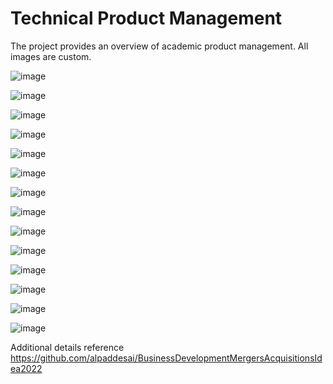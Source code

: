 # Technical Product Management

The project provides an overview of academic product management. All images are custom. 

![image](TechnicalProductManagement1.jpg)

![image](TechnicalProductManagement2.jpg)

![image](TechnicalProductManagement3.jpg)

![image](TechnicalProductManagement4.jpg)

![image](TechnicalProductManagement5.jpg)

![image](TechnicalProductManagement6.jpg)

![image](TechnicalProductManagement7.jpg)

![image](TechnicalProductManagement8.jpg)

![image](TechnicalProductManagement9.jpg)

![image](TechnicalProductManagement10.jpg)

![image](TechnicalProductManagement11.jpg)

![image](TechnicalProductManagement12.jpg)

![image](ProductManager.jpg)

![image](ProductManagerCertification.jpg)

Additional details reference https://github.com/alpaddesai/BusinessDevelopmentMergersAcquisitionsIdea2022
